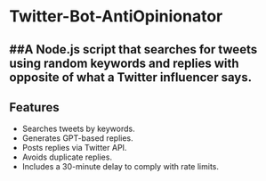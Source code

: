 # Twitter-Bot-AntiOpinionator

##A Node.js script that searches for tweets using random keywords and replies with opposite of what a Twitter influencer says. 
---

## Features
- Searches tweets by keywords.
- Generates GPT-based replies.
- Posts replies via Twitter API.
- Avoids duplicate replies.
- Includes a 30-minute delay to comply with rate limits.
